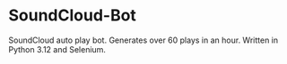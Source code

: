 # SoundCloud-Bot
SoundCloud auto play bot. Generates over 60 plays in an hour. Written in Python 3.12 and Selenium.

